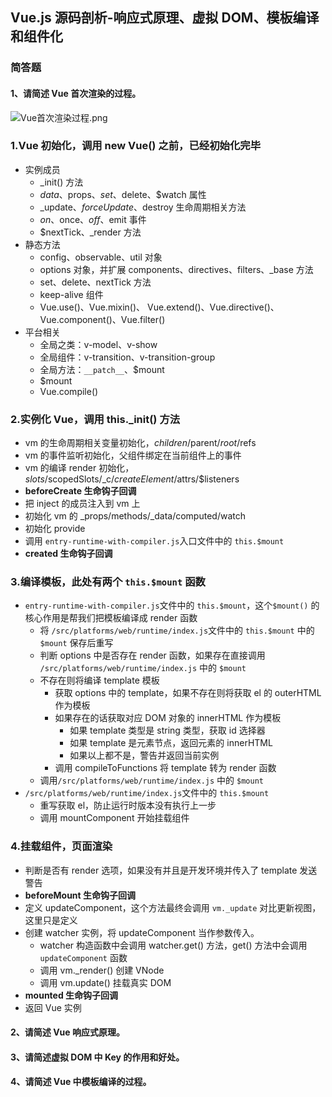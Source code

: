 ## Vue.js 源码剖析-响应式原理、虚拟 DOM、模板编译和组件化

### 简答题

#### 1、请简述 Vue 首次渲染的过程。

![Vue首次渲染过程.png](https://upload-images.jianshu.io/upload_images/6010417-6911e88046677f05.png?imageMogr2/auto-orient/strip%7CimageView2/2/w/1240)

### 1.Vue 初始化，调用 new Vue() 之前，已经初始化完毕

- 实例成员
    - _init() 方法
    - $data、$props、$set、$delete、$watch 属性
    - _update、$forceUpdate、$destroy 生命周期相关方法
    - $on、$once、$off、$emit 事件
    - $nextTick、_render 方法
- 静态方法
    - config、observable、util 对象
    - options 对象，并扩展 components、directives、filters、_base 方法
    - set、delete、nextTick 方法
    - keep-alive 组件
    - Vue.use()、Vue.mixin()、 Vue.extend()、Vue.directive()、 Vue.component()、Vue.filter()
- 平台相关
    - 全局之类：v-model、v-show
    - 全局组件：v-transition、v-transition-group
    - 全局方法：`__patch__`、$mount
    - $mount
    - Vue.compile()

### 2.实例化 Vue，调用 this._init() 方法

- vm 的生命周期相关变量初始化，$children/$parent/$root/$refs
- vm 的事件监听初始化，父组件绑定在当前组件上的事件
- vm 的编译 render 初始化，$slots/$scopedSlots/_c/$createElement/$attrs/$listeners
- **beforeCreate 生命钩子回调**
- 把 inject 的成员注入到 vm 上
- 初始化 vm 的 _props/methods/_data/computed/watch
- 初始化 provide
- 调用 `entry-runtime-with-compiler.js`入口文件中的 `this.$mount`
- **created 生命钩子回调**

### 3.编译模板，此处有两个 `this.$mount` 函数

- `entry-runtime-with-compiler.js`文件中的 `this.$mount`，这个`$mount()` 的核心作用是帮我们把模板编译成 render 函数
    - 将 `/src/platforms/web/runtime/index.js`文件中的 `this.$mount` 中的 `$mount` 保存后重写
    - 判断 options 中是否存在 render 函数，如果存在直接调用 `/src/platforms/web/runtime/index.js` 中的 `$mount`
    - 不存在则将编译 template 模板
        - 获取 options 中的 template，如果不存在则将获取 el 的 outerHTML 作为模板
        - 如果存在的话获取对应 DOM 对象的 innerHTML 作为模板
            - 如果 template 类型是 string 类型，获取 id 选择器
            - 如果 template 是元素节点，返回元素的 innerHTML
            - 如果以上都不是，警告并返回当前实例
        - 调用 compileToFunctions 将 template 转为 render 函数
    - 调用`/src/platforms/web/runtime/index.js` 中的 `$mount`
- `/src/platforms/web/runtime/index.js`文件中的 `this.$mount`
    - 重写获取 el，防止运行时版本没有执行上一步
    - 调用 mountComponent 开始挂载组件

### 4.挂载组件，页面渲染

- 判断是否有 render 选项，如果没有并且是开发环境并传入了 template 发送警告
- **beforeMount 生命钩子回调**
- 定义 updateComponent，这个方法最终会调用 `vm._update` 对比更新视图，这里只是定义
- 创建 watcher 实例，将 updateComponent 当作参数传入。
    - watcher 构造函数中会调用 watcher.get() 方法，get() 方法中会调用 `updateComponent` 函数
    - 调用 vm._render() 创建 VNode
    - 调用 vm.update() 挂载真实 DOM
- **mounted 生命钩子回调**
- 返回 Vue 实例

#### 2、请简述 Vue 响应式原理。

#### 3、请简述虚拟 DOM 中 Key 的作用和好处。

#### 4、请简述 Vue 中模板编译的过程。
